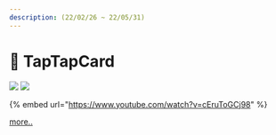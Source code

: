 ```yaml
---
description: (22/02/26 ~ 22/05/31)
---
```


# 👶 TapTapCard

![](https://img.shields.io/badge/reactnative-61DAFB?style=for-the-badge\&logoColor=white) ![](https://img.shields.io/badge/Firebase-FCC624?style=for-the-badge\&logoColor=black)



{% embed url="https://www.youtube.com/watch?v=cEruToGCj98" %}

[more..](https://coqoa.tistory.com/128)
